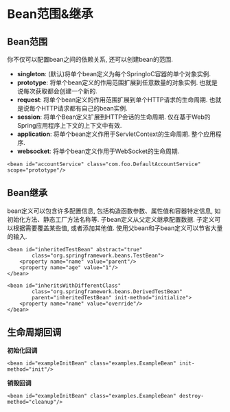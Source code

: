 # Bean范围&继承

## Bean范围
你不仅可以配置bean之间的依赖关系, 还可以创建bean的范围.
 - **singleton**: (默认)将单个bean定义为每个SpringIoC容器的单个对象实例.
 - **prototype**: 将单个bean定义的作用范围扩展到任意数量的对象实例. 也就是说每次获取都会创建一个新的.
 - **request**: 将单个bean定义的作用范围扩展到单个HTTP请求的生命周期. 也就是说每个HTTP请求都有自己的bean实例.
 - **session**: 将单个Bean定义扩展到HTTP会话的生命周期. 仅在基于Web的Spring应用程序上下文的上下文中有效.
 - **application**: 将单个bean定义作用于ServletContext的生命周期. 整个应用程序.
 - **websocket**: 将单个bean定义作用于WebSocket的生命周期.

```
<bean id="accountService" class="com.foo.DefaultAccountService" scope="prototype"/>
```

## Bean继承
bean定义可以包含许多配置信息, 包括构造函数参数、属性值和容器特定信息, 如初始化方法、静态工厂方法名称等. 子bean定义从父定义继承配置数据. 子定义可以根据需要覆盖某些值, 或者添加其他值. 使用父bean和子bean定义可以节省大量的输入.
```
<bean id="inheritedTestBean" abstract="true"
        class="org.springframework.beans.TestBean">
    <property name="name" value="parent"/>
    <property name="age" value="1"/>
</bean>

<bean id="inheritsWithDifferentClass"
        class="org.springframework.beans.DerivedTestBean"
        parent="inheritedTestBean" init-method="initialize">
    <property name="name" value="override"/>
</bean>
```

## 生命周期回调
**初始化回调**
```
<bean id="exampleInitBean" class="examples.ExampleBean" init-method="init"/>
```

**销毁回调**
```
<bean id="exampleInitBean" class="examples.ExampleBean" destroy-method="cleanup"/>
```


























